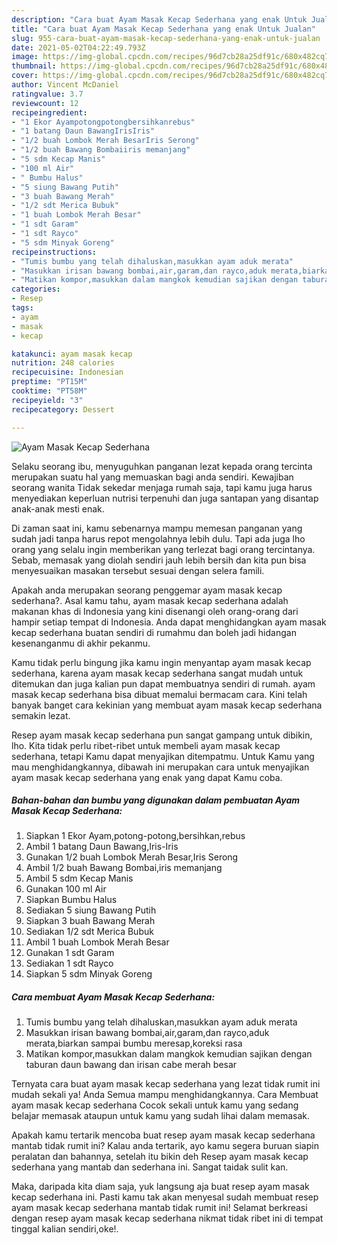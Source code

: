 ```yaml
---
description: "Cara buat Ayam Masak Kecap Sederhana yang enak Untuk Jualan"
title: "Cara buat Ayam Masak Kecap Sederhana yang enak Untuk Jualan"
slug: 955-cara-buat-ayam-masak-kecap-sederhana-yang-enak-untuk-jualan
date: 2021-05-02T04:22:49.793Z
image: https://img-global.cpcdn.com/recipes/96d7cb28a25df91c/680x482cq70/ayam-masak-kecap-sederhana-foto-resep-utama.jpg
thumbnail: https://img-global.cpcdn.com/recipes/96d7cb28a25df91c/680x482cq70/ayam-masak-kecap-sederhana-foto-resep-utama.jpg
cover: https://img-global.cpcdn.com/recipes/96d7cb28a25df91c/680x482cq70/ayam-masak-kecap-sederhana-foto-resep-utama.jpg
author: Vincent McDaniel
ratingvalue: 3.7
reviewcount: 12
recipeingredient:
- "1 Ekor Ayampotongpotongbersihkanrebus"
- "1 batang Daun BawangIrisIris"
- "1/2 buah Lombok Merah BesarIris Serong"
- "1/2 buah Bawang Bombaiiris memanjang"
- "5 sdm Kecap Manis"
- "100 ml Air"
- " Bumbu Halus"
- "5 siung Bawang Putih"
- "3 buah Bawang Merah"
- "1/2 sdt Merica Bubuk"
- "1 buah Lombok Merah Besar"
- "1 sdt Garam"
- "1 sdt Rayco"
- "5 sdm Minyak Goreng"
recipeinstructions:
- "Tumis bumbu yang telah dihaluskan,masukkan ayam aduk merata"
- "Masukkan irisan bawang bombai,air,garam,dan rayco,aduk merata,biarkan sampai bumbu meresap,koreksi rasa"
- "Matikan kompor,masukkan dalam mangkok kemudian sajikan dengan taburan daun bawang dan irisan cabe merah besar"
categories:
- Resep
tags:
- ayam
- masak
- kecap

katakunci: ayam masak kecap 
nutrition: 248 calories
recipecuisine: Indonesian
preptime: "PT15M"
cooktime: "PT58M"
recipeyield: "3"
recipecategory: Dessert

---
```



![Ayam Masak Kecap Sederhana](https://img-global.cpcdn.com/recipes/96d7cb28a25df91c/680x482cq70/ayam-masak-kecap-sederhana-foto-resep-utama.jpg)

Selaku seorang ibu, menyuguhkan panganan lezat kepada orang tercinta merupakan suatu hal yang memuaskan bagi anda sendiri. Kewajiban seorang  wanita Tidak sekedar menjaga rumah saja, tapi kamu juga harus menyediakan keperluan nutrisi terpenuhi dan juga santapan yang disantap anak-anak mesti enak.

Di zaman  saat ini, kamu sebenarnya mampu memesan panganan yang sudah jadi tanpa harus repot mengolahnya lebih dulu. Tapi ada juga lho orang yang selalu ingin memberikan yang terlezat bagi orang tercintanya. Sebab, memasak yang diolah sendiri jauh lebih bersih dan kita pun bisa menyesuaikan masakan tersebut sesuai dengan selera famili. 



Apakah anda merupakan seorang penggemar ayam masak kecap sederhana?. Asal kamu tahu, ayam masak kecap sederhana adalah makanan khas di Indonesia yang kini disenangi oleh orang-orang dari hampir setiap tempat di Indonesia. Anda dapat menghidangkan ayam masak kecap sederhana buatan sendiri di rumahmu dan boleh jadi hidangan kesenanganmu di akhir pekanmu.

Kamu tidak perlu bingung jika kamu ingin menyantap ayam masak kecap sederhana, karena ayam masak kecap sederhana sangat mudah untuk ditemukan dan juga kalian pun dapat membuatnya sendiri di rumah. ayam masak kecap sederhana bisa dibuat memalui bermacam cara. Kini telah banyak banget cara kekinian yang membuat ayam masak kecap sederhana semakin lezat.

Resep ayam masak kecap sederhana pun sangat gampang untuk dibikin, lho. Kita tidak perlu ribet-ribet untuk membeli ayam masak kecap sederhana, tetapi Kamu dapat menyajikan ditempatmu. Untuk Kamu yang mau menghidangkannya, dibawah ini merupakan cara untuk menyajikan ayam masak kecap sederhana yang enak yang dapat Kamu coba.

<!--inarticleads1-->

##### Bahan-bahan dan bumbu yang digunakan dalam pembuatan Ayam Masak Kecap Sederhana:

1. Siapkan 1 Ekor Ayam,potong-potong,bersihkan,rebus
1. Ambil 1 batang Daun Bawang,Iris-Iris
1. Gunakan 1/2 buah Lombok Merah Besar,Iris Serong
1. Ambil 1/2 buah Bawang Bombai,iris memanjang
1. Ambil 5 sdm Kecap Manis
1. Gunakan 100 ml Air
1. Siapkan  Bumbu Halus
1. Sediakan 5 siung Bawang Putih
1. Siapkan 3 buah Bawang Merah
1. Sediakan 1/2 sdt Merica Bubuk
1. Ambil 1 buah Lombok Merah Besar
1. Gunakan 1 sdt Garam
1. Sediakan 1 sdt Rayco
1. Siapkan 5 sdm Minyak Goreng




<!--inarticleads2-->

##### Cara membuat Ayam Masak Kecap Sederhana:

1. Tumis bumbu yang telah dihaluskan,masukkan ayam aduk merata
1. Masukkan irisan bawang bombai,air,garam,dan rayco,aduk merata,biarkan sampai bumbu meresap,koreksi rasa
1. Matikan kompor,masukkan dalam mangkok kemudian sajikan dengan taburan daun bawang dan irisan cabe merah besar




Ternyata cara buat ayam masak kecap sederhana yang lezat tidak rumit ini mudah sekali ya! Anda Semua mampu menghidangkannya. Cara Membuat ayam masak kecap sederhana Cocok sekali untuk kamu yang sedang belajar memasak ataupun untuk kamu yang sudah lihai dalam memasak.

Apakah kamu tertarik mencoba buat resep ayam masak kecap sederhana mantab tidak rumit ini? Kalau anda tertarik, ayo kamu segera buruan siapin peralatan dan bahannya, setelah itu bikin deh Resep ayam masak kecap sederhana yang mantab dan sederhana ini. Sangat taidak sulit kan. 

Maka, daripada kita diam saja, yuk langsung aja buat resep ayam masak kecap sederhana ini. Pasti kamu tak akan menyesal sudah membuat resep ayam masak kecap sederhana mantab tidak rumit ini! Selamat berkreasi dengan resep ayam masak kecap sederhana nikmat tidak ribet ini di tempat tinggal kalian sendiri,oke!.

